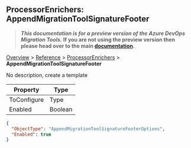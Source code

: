 ## ProcessorEnrichers: AppendMigrationToolSignatureFooter

>**_This documentation is for a preview version of the Azure DevOps Migration Tools._ If you are not using the preview version then please head over to the main [documentation](https://nkdagility.github.io/azure-devops-migration-tools).**

[Overview](.././index.md) > [Reference](../index.md) > [ProcessorEnrichers](./index.md) > **AppendMigrationToolSignatureFooter**

No description, create a template

Property | Type
-------- | ----
ToConfigure | Type
Enabled | Boolean


```JSON
{
  "ObjectType": "AppendMigrationToolSignatureFooterOptions",
  "Enabled": true
}
```